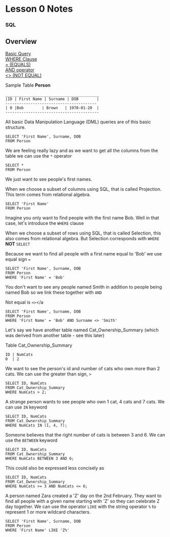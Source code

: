# Lesson 0 Notes

### SQL

Overview</br>
--------------------
[Basic Query](#basic_query)</br>
[WHERE Clause](#where)</br>
[= (EQUALS)](#equal)</br>
[AND operator](#and)</br>
[<> (NOT EQUAL)](#not_equal)</br>

Sample Table **Person**
```
_________________________________________
|ID | First Name | Surname | DOB        |
----------------------------------------
| 0 |Bob        | Brown   | 1970-01-20  |
-----------------------------------------
```
<a id="basic_query">All basic Data Manipulation Language (DML) queries are of this basic structure.</a>


```
SELECT 'First Name', Surname, DOB
FROM Person
```


We are feeling really lazy and as we want to get all the columns from the table we can use the `*` operator

```
SELECT *
FROM Person
```

We just want to see people's first names.

When we choose a subset of columns using SQL, that is called Projection. This term comes from relational algebra.

```
SELECT 'First Name'
FROM Person
```

<a id="where">Imagine you only want to find people with the first name Bob. Well in that case, let's introduce the `WHERE` clause</a>

When we choose a subset of rows using SQL, that is called Selection, this also comes from relational algebra. But Selection corresponds with `WHERE` **NOT** `SELECT`

<a id="equal">Because we want to find all people with a first name equal to 'Bob' we use equal sign `=`</a>

```
SELECT 'First Name', Surname, DOB
FROM Person
WHERE 'First Name' = 'Bob'
```

<a id="and">You don't want to see any people named Smith in addition to people being named Bob so we link these together with `AND`</a>

<a id="not_equal"> Not equal is  `<>`</a

```
SELECT 'First Name', Surname, DOB
FROM Person
WHERE 'First Name' = 'Bob' AND Surname <> 'Smith'
```

Let's say we have another table named Cat_Ownership_Summary (which was derived from another table - see this later)

Table Cat_Ownership_Summary

```
ID | NumCats
0  | 2
```

We want to see the person's id and number of cats who own more than 2 cats. We can use the greater than sign, `>`
```
SELECT ID, NumCats
FROM Cat_Ownership_Summary
WHERE NumCats > 2;
```

A strange person wants to see people who own 1 cat, 4 cats and 7 cats. We can use `IN` keyword
```
SELECT ID, NumCats
FROM Cat_Ownership_Summary
WHERE NumCats IN (1, 4, 7);
```

Someone believes that the right number of cats is between 3 and 6. We can use the `BETWEEN` keyword
```
SELECT ID, NumCats
FROM Cat_Ownership_Summary
WHERE NumCats BETWEEN 3 AND 6;
```

This could also be expressed less concisely as
```
SELECT ID, NumCats
FROM Cat_Ownership_Summary
WHERE NumCats >= 3 AND NumCats <= 6;
```

A person named Zara created a 'Z' day on the 2nd February. They want to find all people with a given name starting with 'Z' so they can celebrate Z day together.
We can use the operator `LIKE` with the string operator `%` to represent 1 or more wildcard characters.
```
SELECT 'First Name', Surname, DOB
FROM Person
WHERE 'First Name' LIKE 'Z%'
```


